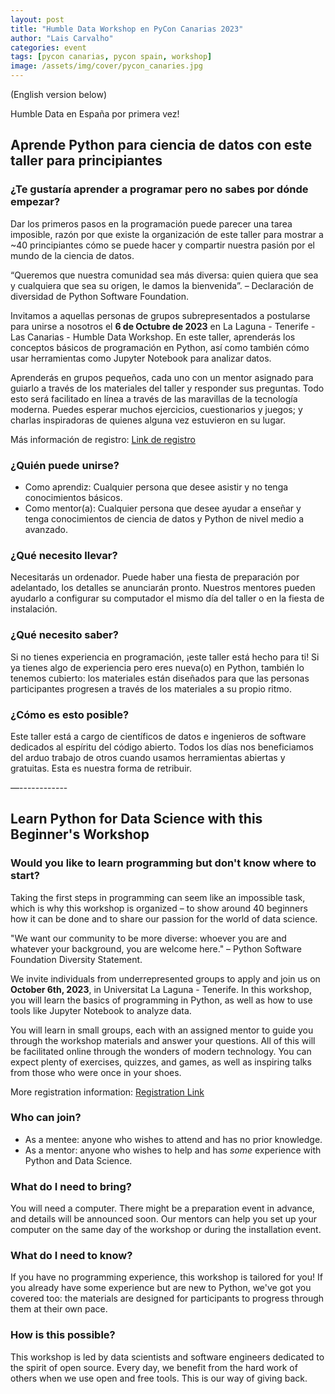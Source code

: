 ```yaml
---
layout: post
title: "Humble Data Workshop en PyCon Canarias 2023"
author: "Lais Carvalho"
categories: event
tags: [pycon canarias, pycon spain, workshop]
image: /assets/img/cover/pycon_canaries.jpg
---
```


(English version below)

Humble Data en España por primera vez!

## Aprende Python para ciencia de datos con este taller para principiantes

### ¿Te gustaría aprender a programar pero no sabes por dónde empezar? 

Dar los primeros pasos en la programación puede parecer una tarea imposible, razón por que existe la organización de este taller para mostrar a ~40 principiantes cómo se puede hacer y compartir nuestra pasión por el mundo de la ciencia de datos.

“Queremos que nuestra comunidad sea más diversa: quien quiera que sea y cualquiera que sea su origen, le damos la bienvenida”. – Declaración de diversidad de Python Software Foundation.

Invitamos a aquellas personas de grupos subrepresentados a postularse para unirse a nosotros el **6 de Octubre de 2023** en La Laguna - Tenerife - Las Canarias - Humble Data Workshop. En este taller, aprenderás los conceptos básicos de programación en Python, así como también cómo usar herramientas como Jupyter Notebook para analizar datos.

Aprenderás en grupos pequeños, cada uno con un mentor asignado para guiarlo a través de los materiales del taller y responder sus preguntas. Todo esto será facilitado en línea a través de las maravillas de la tecnología moderna. Puedes esperar muchos ejercicios, cuestionarios y juegos; y charlas inspiradoras de quienes alguna vez estuvieron en su lugar.

Más información de registro: [Link de registro](https://docs.google.com/forms/d/e/1FAIpQLSdJXGw1TxOf5yi8AZnFvgblSniVQyN2D-AmsF2lZriMUMJT2A/viewform?usp=sf_link)

### ¿Quién puede unirse?

- Como aprendiz: Cualquier persona que desee asistir y no tenga conocimientos básicos.
- Como mentor(a): Cualquier persona que desee ayudar a enseñar y tenga conocimientos de ciencia de datos y Python de nivel medio a avanzado.

### ¿Qué necesito llevar?
Necesitarás un ordenador. Puede haber una fiesta de preparación por adelantado, los detalles se anunciarán pronto. Nuestros mentores pueden ayudarlo a configurar su computador el mismo día del taller o en la fiesta de instalación.

### ¿Qué necesito saber?
Si no tienes experiencia en programación, ¡este taller está hecho para ti! Si ya tienes algo de experiencia pero eres nueva(o) en Python, también lo tenemos cubierto: los materiales están diseñados para que las personas participantes progresen a través de los materiales a su propio ritmo.

### ¿Cómo es esto posible?
Este taller está a cargo de científicos de datos e ingenieros de software dedicados al espíritu del código abierto. Todos los días nos beneficiamos del arduo trabajo de otros cuando usamos herramientas abiertas y gratuitas. Esta es nuestra forma de retribuir.

—------------

## Learn Python for Data Science with this Beginner's Workshop

### Would you like to learn programming but don't know where to start?

Taking the first steps in programming can seem like an impossible task, which is why this workshop is organized – to show around 40 beginners how it can be done and to share our passion for the world of data science.

"We want our community to be more diverse: whoever you are and whatever your background, you are welcome here." – Python Software Foundation Diversity Statement.

We invite individuals from underrepresented groups to apply and join us on **October 6th, 2023**, in Universitat La Laguna - Tenerife. In this workshop, you will learn the basics of programming in Python, as well as how to use tools like Jupyter Notebook to analyze data.

You will learn in small groups, each with an assigned mentor to guide you through the workshop materials and answer your questions. All of this will be facilitated online through the wonders of modern technology. You can expect plenty of exercises, quizzes, and games, as well as inspiring talks from those who were once in your shoes.

More registration information: [Registration Link](https://docs.google.com/forms/d/e/1FAIpQLSdJXGw1TxOf5yi8AZnFvgblSniVQyN2D-AmsF2lZriMUMJT2A/viewform?usp=sf_link)

### Who can join?

- As a mentee: anyone who wishes to attend and has no prior knowledge.
- As a mentor: anyone who wishes to help and has _some_ experience with Python and Data Science.

### What do I need to bring?

You will need a computer. There might be a preparation event in advance, and details will be announced soon. Our mentors can help you set up your computer on the same day of the workshop or during the installation event.

### What do I need to know?

If you have no programming experience, this workshop is tailored for you! If you already have some experience but are new to Python, we've got you covered too: the materials are designed for participants to progress through them at their own pace.

### How is this possible?

This workshop is led by data scientists and software engineers dedicated to the spirit of open source. Every day, we benefit from the hard work of others when we use open and free tools. This is our way of giving back.